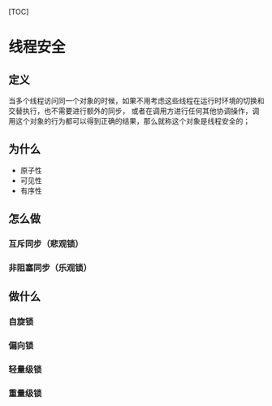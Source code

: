 [TOC]

# 线程安全

## 定义

当多个线程访问同一个对象的时候，如果不用考虑这些线程在运行时环境的切换和交替执行，也不需要进行额外的同步， 或者在调用方进行任何其他协调操作，调用这个对象的行为都可以得到正确的结果，那么就称这个对象是线程安全的；

## 为什么

- 原子性
- 可见性
- 有序性

## 怎么做

### 互斥同步（悲观锁）

### 非阻塞同步（乐观锁）

## 做什么

### 自旋锁

### 偏向锁

### 轻量级锁

### 重量级锁

